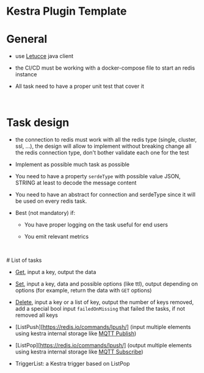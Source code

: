 # Kestra Plugin Template
# General

- use [Letucce](https://lettuce.io/) java client

- the CI/CD must be working with a docker-compose file to start an redis instance

- All task need to have a proper unit test that cover it

​

# Task design

- the connection to redis must work with all the redis type (single, cluster, ssl, ...), the design will allow to implement without breaking change all the redis connection type, don't bother validate each one for the test

- Implement as possible much task as possible

- You need to have a property `serdeType` with possible value JSON, STRING at least to decode the message content

- You need to have an abstract for connection and serdeType since it will be used on every redis task.

- Best (not mandatory) if:

  - You have proper logging on the task useful for end users

  - You emit relevant metrics

​

​# List of tasks

- [Get](https://redis.io/commands/get/), input a key, output the data

- [Set](https://redis.io/commands/set/), input a key, data and possible options (like ttl), output depending on options (for example, return the data with `GET` options)

- [Delete](https://redis.io/commands/del/), input a key or a list of key, output the number of keys removed, add a special bool input `failedOnMissing` that failed the tasks, if not removed all keys

- [ListPush][https://redis.io/commands/lpush/] (input multiple elements using kestra internal storage like [MQTT Publish](https://kestra.io/plugins/plugin-mqtt/tasks/io.kestra.plugin.mqtt.Publish.html))

- [ListPop][https://redis.io/commands/lpush/] (output multiple elements using kestra internal storage like [MQTT Subscribe](https://kestra.io/plugins/plugin-mqtt/tasks/io.kestra.plugin.mqtt.Subscribe.html))

- TriggerList: a Kestra trigger based on ListPop

